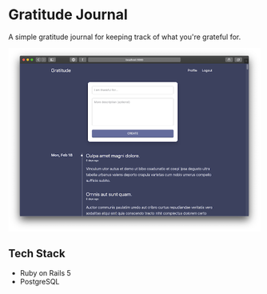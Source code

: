 # Gratitude Journal

A simple gratitude journal for keeping track of what you're grateful for.

![screenshot](./screenshot.png)

## Tech Stack

- Ruby on Rails 5
- PostgreSQL
